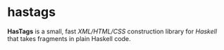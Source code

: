 # hastags
**HasTags** is a small, fast *XML/HTML/CSS* construction library for *Haskell* that takes fragments in plain Haskell code.
